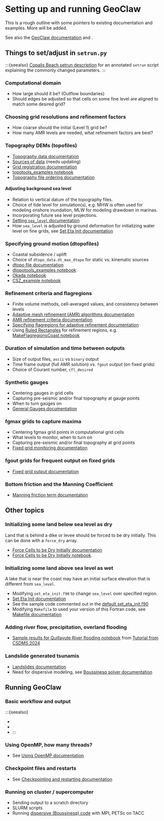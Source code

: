 
# Setting up and running GeoClaw

This is a rough outline with some pointers to existing documentation and
examples.  More will be added.

See also the 
[GeoClaw documentation](https://www.clawpack.org/contents.html#geoclaw-geophysical-flows)
and [](intro_resources).

## Things to set/adjust in `setrun.py`

:::{seealso}
[Copalis Beach setrun
description](GTT/CopalisBeach/example1/setrun_description)
for an annotated `setrun` script explaining the commonly changed parameters.
:::

### Computational domain

- How large should it be? (Outflow boundaries)
- Should edges be adjusted so that cells on some fine level are aligned to
  match some desired grid?

### Choosing grid resolutions and refinement factors

- How coarse should the initial (Level 1) grid be?
- How many AMR levels are needed, what refinement factors are best?


### Topography DEMs (topofiles)

- [Topography data documentation](https://www.clawpack.org/topo.html)
- [Sources of data](https://www.clawpack.org/tsunamidata.html) (needs
  updating)
- [Grid registration documentation](https://www.clawpack.org/grid_registration.html)
- [topotools_examples notebook](https://www.clawpack.org/gallery/_static/apps/notebooks/geoclaw/topotools_examples.html)
- [Topography file ordering
  documentation](https://www.clawpack.org/topo_order.html)

#### Adjusting background sea level

- Relation to vertical datum of the topography files.
- Choice of tide level for simulation(s), e.g. MHW is often used for
  modeling onshore inundation, MLW for modeling drawdown in marinas.
- Incorporating future sea level projections.
- [Setting `sea_level` documentation](https://www.clawpack.org/sealevel.html)
- How `sea_level` is adjusted by ground deformation for initializing water level
  on fine grids, see 
  [Set Eta Init documentation](https://www.clawpack.org/set_eta_init.html)

### Specifying ground motion (dtopofiles)

- Coastal subsidence / uplift
- Choice of `dtopo_data.dt_max_dtopo` for static vs. kinematic sources
- [dtopo file documentation](https://www.clawpack.org/dtopo.html)
- [dtopotools_examples notebook](https://www.clawpack.org/gallery/_static/apps/notebooks/geoclaw/dtopotools_examples.html)
- [Okada notebook](https://www.clawpack.org/gallery/_static/apps/notebooks/geoclaw/Okada.html)
- [CSZ_example notebook](https://www.clawpack.org/gallery/_static/apps/notebooks/geoclaw/dtopo_triangular/CSZ_example.html)

### Refinement criteria and flagregions

- Finite volume methods, cell-averaged values, and consistency between levels
- [Adaptive mesh refinement (AMR) algorithms documentation](https://www.clawpack.org/amr_algorithm.html)
- [AMR refinement criteria documentation](https://www.clawpack.org/refinement.html)
- [Specifying flagregions for adaptive
  refinement documentation](https://www.clawpack.org/flagregions.html)
- Using [Ruled Rectangles](http://www.clawpack.org/ruled_rectangles.html)
  for refinement regions, e.g.
  [MakeFlagregionsCoast notebook](https://www.clawpack.org/gallery/_static/apps/notebooks/geoclaw/MakeFlagregionsCoast.html)

### Duration of simulation and time between outputs

- Size of output files, `ascii` vs `binary` output
- Time frame output (full AMR solution) vs. `fgout` output (on fixed grids)
- Choice of Courant number, `cfl_desired`

### Synthetic gauges

- Centering gauges in grid cells
- Capturing pre-seismic and/or final topography at gauge points
- When to turn gauges on
- [General Gauges documentation](https://www.clawpack.org/gauges.html)

### fgmax grids to capture maxima

- Centering fgmax grid points in computational grid cells
- What levels to monitor, when to turn on
- Capturing pre-seismic and/or final topography at grid points
- [Fixed grid monitoring documentation](https://www.clawpack.org/fgmax.html)

### fgout grids for frequent output on fixed grids

- [Fixed grid output documentation](https://www.clawpack.org/fgout.html)

### Bottom friction and the Manning Coefficient

- [Manning friction term documentation](https://www.clawpack.org/manning.html)


## Other topics

### Initializing some land below sea level as dry

Land that is behind a dike or levee should be forced to be dry initially.
This can be done with a `force_dry` array.

- [Force Cells to be Dry Initially documentation](http://www.clawpack.org/force_dry.html)
- [Force Cells to be Dry Initially notebook](https://www.clawpack.org/gallery/_static/apps/notebooks/geoclaw/ForceDry.html).


### Initializing some land above sea level as wet

A lake that is near the coast may have an initial surface elevation that is
different from `sea_level`.

- Modifying `set_eta_init.f90` to change `sea_level` over specified region.
- [Set Eta Init documentation](https://www.clawpack.org/set_eta_init.html)
- See the sample code commented out in the 
  [default set_eta_init.f90](https://github.com/clawpack/geoclaw/blob/master/src/2d/shallow/set_eta_init.f90)
- Modifying `Makefile` to used your version of this Fortran code, see
  [Makefile documentation](https://www.clawpack.org/makefiles_library.html#replacing-files-with-the-same-name-as-library-files)

### Adding river flow, precipitation, overland flooding

- [Sample results for Quillayute River flooding
  notebook](https://depts.washington.edu/clawpack/geoclaw/geoclaw_tutorial_csdms2024/quillayute/ViewPlotsQuillayute.html) 
  from
  [Tutorial from CSDMS 2024](https://github.com/clawpack/geoclaw_tutorial_csdms2024)

### Landslide generated tsunamis

- [Landslides documentation](https://www.clawpack.org/landslides.html)
- Need for dispersive modeling, see
  [Boussinesq solver documentation](https://www.clawpack.org/bouss2d.html)

## Running GeoClaw

### Basic workflow and output

:::{seealso}
- [](workflow) 
- [](testing_chile2010)
- [](GTT/CopalisBeach/example1/output1a_annotated)
:::

### Using OpenMP, how many threads?

- See [Using OpenMP documentation](https://www.clawpack.org/openmp.html)

### Checkpoint files and restarts

- See [Checkpointing and restarting
  documentation](https://www.clawpack.org/restart.html)

### Running on cluster / supercomputer 

- Sending output to a scratch directory
- SLURM scripts
- Running [dispersive (Boussinesq)
  code](https://www.clawpack.org/bouss2d.html) with MPI, PETSc on TACC


